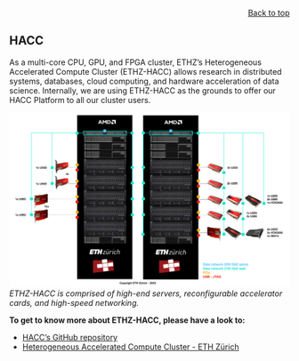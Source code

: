 <div id="readme" class="Box-body readme blob js-code-block-container">
<article class="markdown-body entry-content p-3 p-md-6" itemprop="text">
<p align="right">
<a href="https://github.com/fpgasystems/hacc-platform#--hardware-acceleration-platform">Back to top</a>
</p>

## HACC

As a multi-core CPU, GPU, and FPGA cluster, ETHZ’s Heterogeneous Accelerated Compute Cluster (ETHZ-​HACC) allows research in distributed systems, databases, cloud computing, and hardware acceleration of data science. Internally, we are using ETHZ-HACC as the grounds to offer our HACC Platform to all our cluster users.

![ETHZ-HACC is comprised of high-​end servers, reconfigurable accelerator cards, and high-​speed networking.](./imgs/hacc.png "ETHZ-HACC is comprised of high-​end servers, reconfigurable accelerator cards, and high-​speed networking.")
*ETHZ-HACC is comprised of high-​end servers, reconfigurable accelerator cards, and high-​speed networking.*

**To get to know more about ETHZ-HACC, please have a look to:**

* [HACC’s GitHub repository](https://github.com/fpgasystems/hacc)
* [Heterogeneous Accelerated Compute Cluster - ETH Zürich](https://public.3.basecamp.com/p/nEfuexnX55Q1ys7gAUQLjEsN)